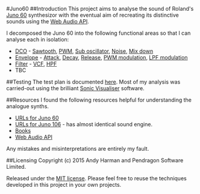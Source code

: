 #Juno60
##Introduction
This project aims to analyse the sound of Roland's [Juno 60](https://en.wikipedia.org/wiki/Roland_Juno-60) synthesizor with the eventual aim of recreating its distinctive sounds using the [Web Audio API](https://webaudio.github.io/web-audio-api/).

I decomposed the Juno 60 into the following functional areas so that I can analyse each in isolation:
* [DCO](DCO/) -
    [Sawtooth](DCO/Sawtooth/),
    [PWM](DCO/PWM/),
    [Sub oscillator](DCO/Sub/),
    [Noise](DCO/Noise/),
    [Mix down](DCO/Mixdown/)
* [Envelope](Envelope/) -
    [Attack](Envelope/Attack/),
    [Decay](Envelope/Decay/),
    [Release](Envelope/Release/),
    [PWM modulation](Envelope/PWM/),
    [LPF modulation](Envelope/LPF/)
* [Filter](Filter/) -
    [VCF](Filter/VCF/),
    [HPF](Filter/HPF/)
* TBC

##Testing
The test plan is documented [here](TestPlan/). Most of my analysis was carried-out using the brilliant [Sonic Visualiser](http://www.sonicvisualiser.org/) software.

##Resources
I found the following resources helpful for understanding the analogue synths.
* [URLs for Juno 60](Resources/Juno60/)
* [URLs for Juno 106](Resources/Juno106/) - has almost identical sound engine.
* [Books](Resources/Books/)
* [Web Audio API](Resources/WebAudioAPI/)

Any mistakes and misinterpretations are entirely my fault.

##Licensing
Copyright (c) 2015 Andy Harman and Pendragon Software Limited.

Released under the [MIT license](MIT-LICENSE.md). Please feel free to reuse the techniques developed in this project in your own projects.
